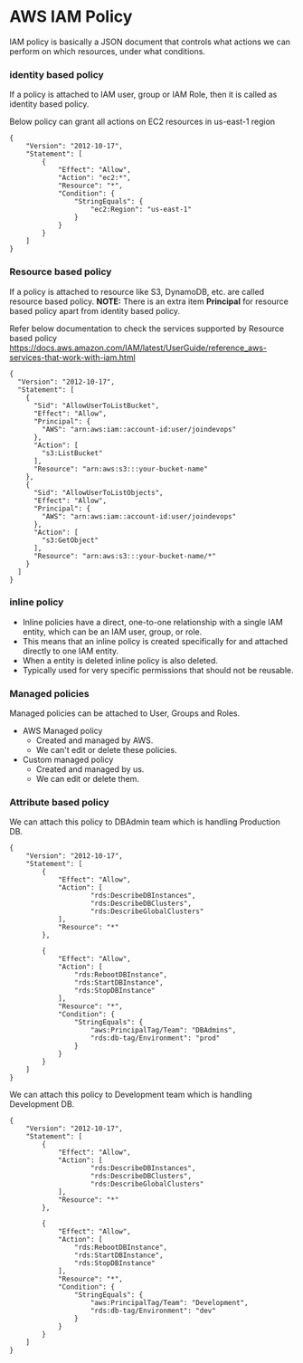 # AWS IAM Policy

IAM policy is basically a JSON document that controls what actions we can perform on which resources, under what conditions.

### identity based policy
If a policy is attached to IAM user, group or IAM Role, then it is called as identity based policy.

Below policy can grant all actions on EC2 resources in us-east-1 region

```
{
    "Version": "2012-10-17",
    "Statement": [ 
        {
            "Effect": "Allow", 
            "Action": "ec2:*", 
            "Resource": "*", 
            "Condition": { 
                "StringEquals": {
                    "ec2:Region": "us-east-1"
                }
            }
        }
    ]
}
```

### Resource based policy
If a policy is attached to resource like S3, DynamoDB, etc. are called resource based policy.
**NOTE:** There is an extra item **Principal** for resource based policy apart from identity based policy.

Refer below documentation to check the services supported by Resource based policy
https://docs.aws.amazon.com/IAM/latest/UserGuide/reference_aws-services-that-work-with-iam.html

```
{
  "Version": "2012-10-17",
  "Statement": [
    {
      "Sid": "AllowUserToListBucket",
      "Effect": "Allow",
      "Principal": {
        "AWS": "arn:aws:iam::account-id:user/joindevops"
      },
      "Action": [
        "s3:ListBucket"
      ],
      "Resource": "arn:aws:s3:::your-bucket-name"
    },
    {
      "Sid": "AllowUserToListObjects",
      "Effect": "Allow",
      "Principal": {
        "AWS": "arn:aws:iam::account-id:user/joindevops"
      },
      "Action": [
        "s3:GetObject"
      ],
      "Resource": "arn:aws:s3:::your-bucket-name/*"
    }
  ]
}

```

### inline policy
* Inline policies have a direct, one-to-one relationship with a single IAM entity, which can be an IAM user, group, or role. 
* This means that an inline policy is created specifically for and attached directly to one IAM entity. 
* When a entity is deleted inline policy is also deleted.
* Typically used for very specific permissions that should not be reusable.

### Managed policies
Managed policies can be attached to User, Groups and Roles.
* AWS Managed policy
    * Created and managed by AWS.
    * We can't edit or delete these policies.
* Custom managed policy
    * Created and managed by us.
    * We can edit or delete them.

### Attribute based policy

We can attach this policy to DBAdmin team which is handling Production DB.
```
{
    "Version": "2012-10-17",
    "Statement": [
        {
            "Effect": "Allow",
            "Action": [
                    "rds:DescribeDBInstances",
                    "rds:DescribeDBClusters",
                    "rds:DescribeGlobalClusters"
            ],
            "Resource": "*"
        },
        
        {
            "Effect": "Allow",
            "Action": [
                "rds:RebootDBInstance",
                "rds:StartDBInstance",
                "rds:StopDBInstance"
            ],
            "Resource": "*",
            "Condition": {
                "StringEquals": {
                    "aws:PrincipalTag/Team": "DBAdmins",
                    "rds:db-tag/Environment": "prod"
                }
            }
        }
    ]
}
```

We can attach this policy to Development team which is handling Development DB.
```
{
    "Version": "2012-10-17",
    "Statement": [
        {
            "Effect": "Allow",
            "Action": [
                    "rds:DescribeDBInstances",
                    "rds:DescribeDBClusters",
                    "rds:DescribeGlobalClusters"
            ],
            "Resource": "*"
        },
        
        {
            "Effect": "Allow",
            "Action": [
                "rds:RebootDBInstance",
                "rds:StartDBInstance",
                "rds:StopDBInstance"
            ],
            "Resource": "*",
            "Condition": {
                "StringEquals": {
                    "aws:PrincipalTag/Team": "Development",
                    "rds:db-tag/Environment": "dev"
                }
            }
        }
    ]
}
```



